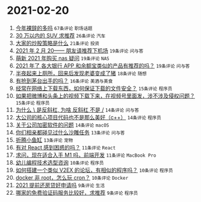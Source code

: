 # 2021-02-20

1. [今年裸辞的多吗](https://www.v2ex.com/t/754455) `67条评论` `职场话题`
1. [30 万以内的 SUV 求推荐](https://www.v2ex.com/t/754523) `26条评论` `汽车`
1. [大家的炒股策略是什么](https://www.v2ex.com/t/754509) `21条评论` `投资`
1. [2021 年 2 月 20—— 朋友请推荐下机场](https://www.v2ex.com/t/754512) `19条评论` `问与答`
1. [萌新 2021 年购买 nas 疑问](https://www.v2ex.com/t/754464) `19条评论` `NAS`
1. [2021 年了 各大银行 APP 和余额宝类似的产品有推荐的吗？](https://www.v2ex.com/t/754463) `19条评论` `问与答`
1. [半夜起来上厕所，回来后发现老婆变成了猪](https://www.v2ex.com/t/754441) `18条评论` `随想`
1. [有抢到茅台出手的吗？](https://www.v2ex.com/t/754466) `16条评论` `美酒与美食`
1. [经常在网络上下载东西，如何保证下载的文件安全？](https://www.v2ex.com/t/754514) `15条评论` `程序员`
1. [如果把微博和头条上的视频下载下来，在视频号里面发，涉不涉及侵权问题？](https://www.v2ex.com/t/754467) `15条评论` `程序员`
1. [为什么 \ 是反斜杠, 为啥 反斜杠 不是 /](https://www.v2ex.com/t/754544) `14条评论` `问与答`
1. [大公司的核心项目代码也不是那么美好（c++）](https://www.v2ex.com/t/754480) `14条评论` `程序员`
1. [关于公司加密软件的问题](https://www.v2ex.com/t/754459) `14条评论` `macOS`
1. [你们相亲都碰见过什么沙雕任务](https://www.v2ex.com/t/754519) `13条评论` `问与答`
1. [折腾小鱼缸](https://www.v2ex.com/t/754483) `13条评论` `宠物`
1. [有对 React 感到困惑的吗？](https://www.v2ex.com/t/754501) `11条评论` `React`
1. [求问，现在适合入手 M1 吗，前端开发](https://www.v2ex.com/t/754498) `11条评论` `MacBook Pro`
1. [幼儿编程技术选型咨询](https://www.v2ex.com/t/754565) `10条评论` `程序员`
1. [如何搭建一个类似 V2EX 的论坛，有相似的程序吗？](https://www.v2ex.com/t/754453) `10条评论` `程序员`
1. [docker 非 root，怎么玩 cron？](https://www.v2ex.com/t/754450) `10条评论` `Docker`
1. [2021 提前还房贷好申请吗](https://www.v2ex.com/t/754491) `9条评论` `生活`
1. [哪家的免费验证码服务比较好，求推荐](https://www.v2ex.com/t/754485) `9条评论` `程序员`
